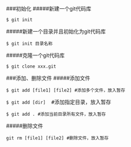 ###初始化
#####新建一个git代码库
<pre><code>$ git init</code></pre>
#####新建一个目录并且初始化为git代码库
<pre><code>$ git init 目录名称</code></pre>
#####克隆一个git代码库
<pre><code>$ git clone xxx.git</code></pre>

###添加、删除文件
#####添加文件
<pre><code>$ git add [file1] [file2] #添加多个文件，放入暂存</code></pre>
<pre><code>$ git add [dir] </code> #添加指定目录，放入暂存</pre>
<pre><code>$ git add . #添加当前目录所有文件，放入暂存</code></pre>

#####删除文件
<pre><code>git rm [file1] [file2] #删除文件，放入暂存</code></pre>
